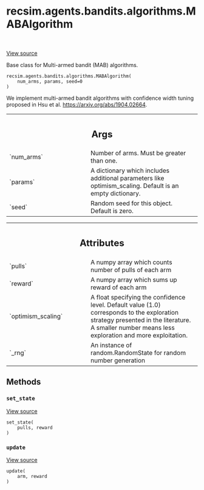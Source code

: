 <div itemscope itemtype="http://developers.google.com/ReferenceObject">
<meta itemprop="name" content="recsim.agents.bandits.algorithms.MABAlgorithm" />
<meta itemprop="path" content="Stable" />
<meta itemprop="property" content="__init__"/>
<meta itemprop="property" content="set_state"/>
<meta itemprop="property" content="update"/>
</div>

# recsim.agents.bandits.algorithms.MABAlgorithm

<!-- Insert buttons and diff -->

<table class="tfo-notebook-buttons tfo-api" align="left">

</table>

<a target="_blank" href="https://github.com/google-research/recsim/tree/master/recsim/agents/bandits/algorithms.py">View
source</a>

Base class for Multi-armed bandit (MAB) algorithms.

<pre class="devsite-click-to-copy prettyprint lang-py tfo-signature-link">
<code>recsim.agents.bandits.algorithms.MABAlgorithm(
    num_arms, params, seed=0
)
</code></pre>

<!-- Placeholder for "Used in" -->

We implement multi-armed bandit algorithms with confidence width tuning proposed
in Hsu et al. https://arxiv.org/abs/1904.02664.

<!-- Tabular view -->

 <table class="responsive fixed orange">
<colgroup><col width="214px"><col></colgroup>
<tr><th colspan="2"><h2 class="add-link">Args</h2></th></tr>

<tr>
<td>
`num_arms`
</td>
<td>
Number of arms. Must be greater than one.
</td>
</tr><tr>
<td>
`params`
</td>
<td>
A dictionary which includes additional parameters like
optimism_scaling. Default is an empty dictionary.
</td>
</tr><tr>
<td>
`seed`
</td>
<td>
Random seed for this object. Default is zero.
</td>
</tr>
</table>

<!-- Tabular view -->

 <table class="responsive fixed orange">
<colgroup><col width="214px"><col></colgroup>
<tr><th colspan="2"><h2 class="add-link">Attributes</h2></th></tr>

<tr>
<td>
`pulls`
</td>
<td>
A numpy array which counts number of pulls of each arm
</td>
</tr><tr>
<td>
`reward`
</td>
<td>
A numpy array which sums up reward of each arm
</td>
</tr><tr>
<td>
`optimism_scaling`
</td>
<td>
A float specifying the confidence level. Default value
(1.0) corresponds to the exploration strategy presented in the literature.
A smaller number means less exploration and more exploitation.
</td>
</tr><tr>
<td>
`_rng`
</td>
<td>
An instance of random.RandomState for random number generation
</td>
</tr>
</table>

## Methods

<h3 id="set_state"><code>set_state</code></h3>

<a target="_blank" href="https://github.com/google-research/recsim/tree/master/recsim/agents/bandits/algorithms.py">View
source</a>

<pre class="devsite-click-to-copy prettyprint lang-py tfo-signature-link">
<code>set_state(
    pulls, reward
)
</code></pre>

<h3 id="update"><code>update</code></h3>

<a target="_blank" href="https://github.com/google-research/recsim/tree/master/recsim/agents/bandits/algorithms.py">View
source</a>

<pre class="devsite-click-to-copy prettyprint lang-py tfo-signature-link">
<code>update(
    arm, reward
)
</code></pre>
